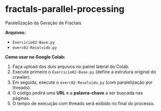# fractals-parallel-processing
Paralelização da Geração de Fractais

**Arquivos:**
- `Exercicio02-Base.py`
- `exerc02-Resolvido.py`

**Como usar no Google Colab:**
1. Faça upload dos dois arquivos no painel lateral do Colab.
2. Execute primeiro o `Exercicio02-Base.py` (define a estrutura original do crawler).
3. Em seguida, execute o `exerc02-Resolvido.py` (com paralelização por threads).
4. O código pedirá uma **URL** e a **palavra-chave** a ser buscada nas páginas.
5. O tempo de execução com threads será exibido no final do processo.
